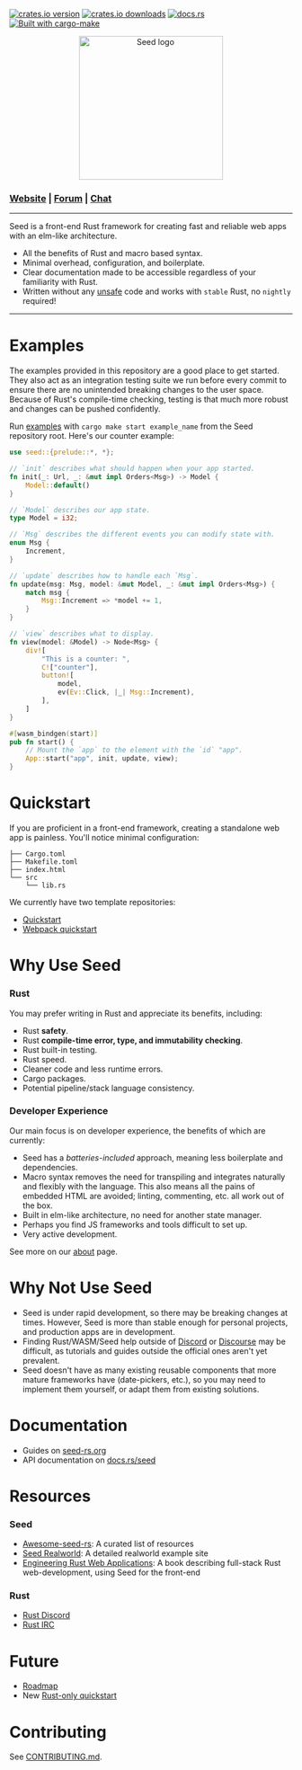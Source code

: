 [![crates.io version](https://meritbadge.herokuapp.com/seed)](https://crates.io/crates/seed)
[![crates.io downloads](https://img.shields.io/crates/d/seed.svg)](https://crates.io/crates/seed)
[![docs.rs](https://docs.rs/seed/badge.svg)](https://docs.rs/seed)
[![Built with cargo-make](https://sagiegurari.github.io/cargo-make/assets/badges/cargo-make.svg)](https://sagiegurari.github.io/cargo-make)

<p align="center">
  <img src="https://raw.githubusercontent.com/seed-rs/seed-rs.org/81ed1acc77062ede3295683f21f2d39611843192/seed_branding/seed_logo.min.svg" width="256" title="Seed logo">
</p>

### [Website](https://seed-rs.org) | [Forum](https://seed.discourse.group) | [Chat](https://discord.gg/JHHcHp5)
---
Seed is a front-end Rust framework for creating fast and reliable web apps with an elm-like architecture.

- All the benefits of Rust and macro based syntax.
- Minimal overhead, configuration, and boilerplate.
- Clear documentation made to be accessible regardless of your familiarity with Rust.
- Written without any [unsafe](https://doc.rust-lang.org/book/ch19-01-unsafe-rust.html) code and works with `stable` Rust, no `nightly` required!

---

# Examples
The examples provided in this repository are a good place to get started. They also act as an integration testing suite we run before every commit to ensure there are no unintended breaking changes to the user space. Because of Rust's compile-time checking, testing is that much more robust and changes can be pushed confidently.

Run [examples](examples/) with `cargo make start example_name` from the Seed repository root. Here's our counter example:

```rust
use seed::{prelude::*, *};

// `init` describes what should happen when your app started.
fn init(_: Url, _: &mut impl Orders<Msg>) -> Model {
    Model::default()
}

// `Model` describes our app state.
type Model = i32;

// `Msg` describes the different events you can modify state with.
enum Msg {
    Increment,
}

// `update` describes how to handle each `Msg`.
fn update(msg: Msg, model: &mut Model, _: &mut impl Orders<Msg>) {
    match msg {
        Msg::Increment => *model += 1,
    }
}

// `view` describes what to display.
fn view(model: &Model) -> Node<Msg> {
    div![
        "This is a counter: ",
        C!["counter"],
        button![
            model,
            ev(Ev::Click, |_| Msg::Increment),
        ],
    ]
}

#[wasm_bindgen(start)]
pub fn start() {
    // Mount the `app` to the element with the `id` "app".
    App::start("app", init, update, view);
}
```

# Quickstart
If you are proficient in a front-end framework, creating a standalone web app is painless. You'll notice minimal configuration:

```
├── Cargo.toml
├── Makefile.toml
├── index.html
└── src
    └── lib.rs
```

We currently have two template repositories:
- [Quickstart](https://github.com/seed-rs/seed-quickstart)
- [Webpack quickstart](https://github.com/seed-rs/seed-quickstart-webpack)

# Why Use Seed

### Rust
You may prefer writing in Rust and appreciate its benefits, including:
- Rust **safety**.
- Rust **compile-time error, type, and immutability checking**.
- Rust built-in testing.
- Rust speed.
- Cleaner code and less runtime errors.
- Cargo packages.
- Potential pipeline/stack language consistency.

### Developer Experience
Our main focus is on developer experience, the benefits of which are currently:
- Seed has a *batteries-included* approach, meaning less boilerplate and dependencies.
- Macro syntax removes the need for transpiling and integrates naturally and flexibly with the language. This also means all the pains of embedded HTML are avoided; linting, commenting, etc. all work out of the box.
- Built in elm-like architecture, no need for another state manager.
- Perhaps you find JS frameworks and tools difficult to set up.
- Very active development.

See more on our [about](https://seed-rs.org/guide/about) page.

# Why Not Use Seed
- Seed is under rapid development, so there may be breaking changes at times. However, Seed is more than stable enough for personal projects, and production apps are in development.
- Finding Rust/WASM/Seed help outside of [Discord](https://discord.gg/JHHcHp5) or [Discourse](https://seed.discourse.group) may be difficult, as tutorials and guides outside the official ones aren't yet prevalent.
- Seed doesn't have as many existing reusable components that more mature frameworks have (date-pickers, etc.), so you may need to implement them yourself, or adapt them from existing solutions.

# Documentation
- Guides on [seed-rs.org](https://seed-rs.org)
- API documentation on [docs.rs/seed](https://docs.rs/seed)

# Resources
### Seed
- [Awesome-seed-rs](https://github.com/seed-rs/awesome-seed-rs): A curated list of resources
- [Seed Realworld](https://github.com/seed-rs/seed-rs-realworld): A detailed realworld example site
- [Engineering Rust Web Applications](https://erwabook.com/intro/): A book describing full-stack Rust web-development, using Seed for the front-end

### Rust
- [Rust Discord](https://discordapp.com/invite/rust-lang)
- [Rust IRC](https://www.irccloud.com/invite?channel=%23%23rust&hostname=chat.freenode.net&port=6697&ssl=1)

# Future
- [Roadmap](https://github.com/seed-rs/seed/milestones)
- New [Rust-only quickstart](https://github.com/MartinKavik/seeder)

# Contributing
See [CONTRIBUTING.md](CONTRIBUTING.md).
